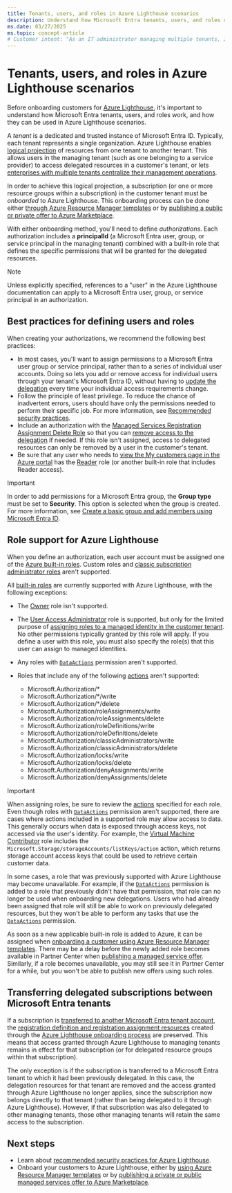 ```yaml
---
title: Tenants, users, and roles in Azure Lighthouse scenarios
description: Understand how Microsoft Entra tenants, users, and roles can be used in Azure Lighthouse scenarios.
ms.date: 03/27/2025
ms.topic: concept-article
# Customer intent: "As an IT administrator managing multiple tenants, I want to understand how to utilize Microsoft Entra users and roles within Azure Lighthouse, so that I can efficiently delegate resource access and ensure secure management of customer environments."
---
```


# Tenants, users, and roles in Azure Lighthouse scenarios

Before onboarding customers for [Azure Lighthouse](../overview.md), it's important to understand how Microsoft Entra tenants, users, and roles work, and how they can be used in Azure Lighthouse scenarios.

A *tenant* is a dedicated and trusted instance of Microsoft Entra ID. Typically, each tenant represents a single organization. Azure Lighthouse enables [logical projection](architecture.md#logical-projection) of resources from one tenant to another tenant. This allows users in the managing tenant (such as one belonging to a service provider) to access delegated resources in a customer's tenant, or lets [enterprises with multiple tenants centralize their management operations](enterprise.md).

In order to achieve this logical projection, a subscription (or one or more resource groups within a subscription) in the customer tenant must be *onboarded* to Azure Lighthouse. This onboarding process can be done either [through Azure Resource Manager templates](../how-to/onboard-customer.md) or by [publishing a public or private offer to Azure Marketplace](../how-to/publish-managed-services-offers.md).

With either onboarding method, you'll need to define *authorizations*. Each authorization includes a **principalId** (a Microsoft Entra user, group, or service principal in the managing tenant) combined with a built-in role that defines the specific permissions that will be granted for the delegated resources.

> [!NOTE]
> Unless explicitly specified, references to a "user" in the Azure Lighthouse documentation can apply to a Microsoft Entra user, group, or service principal in an authorization.

## Best practices for defining users and roles

When creating your authorizations, we recommend the following best practices:

- In most cases, you'll want to assign permissions to a Microsoft Entra user group or service principal, rather than to a series of individual user accounts. Doing so lets you add or remove access for individual users through your tenant's Microsoft Entra ID, without having to [update the delegation](../how-to/update-delegation.md) every time your individual access requirements change.
- Follow the principle of least privilege. To reduce the chance of inadvertent errors, users should have only the permissions needed to perform their specific job. For more information, see [Recommended security practices](../concepts/recommended-security-practices.md).
- Include an authorization with the [Managed Services Registration Assignment Delete Role](/azure/role-based-access-control/built-in-roles#managed-services-registration-assignment-delete-role) so that you can [remove access to the delegation](../how-to/remove-delegation.md) if needed. If this role isn't assigned, access to delegated resources can only be removed by a user in the customer's tenant.
- Be sure that any user who needs to [view the My customers page in the Azure portal](../how-to/view-manage-customers.md) has the [Reader](/azure/role-based-access-control/built-in-roles#reader) role (or another built-in role that includes Reader access).

> [!IMPORTANT]
> In order to add permissions for a Microsoft Entra group, the **Group type** must be set to **Security**. This option is selected when the group is created. For more information, see [Create a basic group and add members using Microsoft Entra ID](/azure/active-directory/fundamentals/active-directory-groups-create-azure-portal).

## Role support for Azure Lighthouse

When you define an authorization, each user account must be assigned one of the [Azure built-in roles](/azure/role-based-access-control/built-in-roles). Custom roles and [classic subscription administrator roles](/azure/role-based-access-control/classic-administrators) aren't supported.

All [built-in roles](/azure/role-based-access-control/built-in-roles) are currently supported with Azure Lighthouse, with the following exceptions:

- The [Owner](/azure/role-based-access-control/built-in-roles#owner) role isn't supported.
- The [User Access Administrator](/azure/role-based-access-control/built-in-roles#user-access-administrator) role is supported, but only for the limited purpose of [assigning roles to a managed identity in the customer tenant](../how-to/deploy-policy-remediation.md#create-a-user-who-can-assign-roles-to-a-managed-identity-in-the-customer-tenant). No other permissions typically granted by this role will apply. If you define a user with this role, you must also specify the role(s) that this user can assign to managed identities.
- Any roles with [`DataActions`](/azure/role-based-access-control/role-definitions#dataactions) permission aren't supported.
- Roles that include any of the following [actions](/azure/role-based-access-control/role-definitions#actions) aren't supported:

  - Microsoft.Authorization/*
  - Microsoft.Authorization/*/write
  - Microsoft.Authorization/*/delete
  - Microsoft.Authorization/roleAssignments/write
  - Microsoft.Authorization/roleAssignments/delete
  - Microsoft.Authorization/roleDefinitions/write
  - Microsoft.Authorization/roleDefinitions/delete
  - Microsoft.Authorization/classicAdministrators/write
  - Microsoft.Authorization/classicAdministrators/delete
  - Microsoft.Authorization/locks/write
  - Microsoft.Authorization/locks/delete
  - Microsoft.Authorization/denyAssignments/write
  - Microsoft.Authorization/denyAssignments/delete

> [!IMPORTANT]
> When assigning roles, be sure to review the [actions](/azure/role-based-access-control/role-definitions#actions) specified for each role. Even though roles with [`DataActions`](/azure/role-based-access-control/role-definitions#dataactions) permission aren't supported, there are cases where actions included in a supported role may allow access to data. This generally occurs when data is exposed through access keys, not accessed via the user's identity. For example, the [Virtual Machine Contributor](/azure/role-based-access-control/built-in-roles) role includes the `Microsoft.Storage/storageAccounts/listKeys/action` action, which returns storage account access keys that could be used to retrieve certain customer data.

In some cases, a role that was previously supported with Azure Lighthouse may become unavailable. For example, if the [`DataActions`](/azure/role-based-access-control/role-definitions#dataactions) permission is added to a role that previously didn't have that permission, that role can no longer be used when onboarding new delegations. Users who had already been assigned that role will still be able to work on previously delegated resources, but they won't be able to perform any tasks that use the [`DataActions`](/azure/role-based-access-control/role-definitions#dataactions) permission.

As soon as a new applicable built-in role is added to Azure, it can be assigned when [onboarding a customer using Azure Resource Manager templates](../how-to/onboard-customer.md). There may be a delay before the newly added role becomes available in Partner Center when [publishing a managed service offer](../how-to/publish-managed-services-offers.md). Similarly, if a role becomes unavailable, you may still see it in Partner Center for a while, but you won't be able to publish new offers using such roles.

<a name='transferring-delegated-subscriptions-between-azure-ad-tenants'></a>

## Transferring delegated subscriptions between Microsoft Entra tenants

If a subscription is [transferred to another Microsoft Entra tenant account](/azure/cost-management-billing/manage/billing-subscription-transfer#transfer-a-subscription-to-another-azure-ad-tenant-account), the [registration definition and registration assignment resources](architecture.md#delegation-resources-created-in-the-customer-tenant) created through the [Azure Lighthouse onboarding process](../how-to/onboard-customer.md) are preserved. This means that access granted through Azure Lighthouse to managing tenants remains in effect for that subscription (or for delegated resource groups within that subscription).

The only exception is if the subscription is transferred to a Microsoft Entra tenant to which it had been previously delegated. In this case, the delegation resources for that tenant are removed and the access granted through Azure Lighthouse no longer applies, since the subscription now belongs directly to that tenant (rather than being delegated to it through Azure Lighthouse). However, if that subscription was also delegated to other managing tenants, those other managing tenants will retain the same access to the subscription.

## Next steps

- Learn about [recommended security practices for Azure Lighthouse](recommended-security-practices.md).
- Onboard your customers to Azure Lighthouse, either by [using Azure Resource Manager templates](../how-to/onboard-customer.md) or by [publishing a private or public managed services offer to Azure Marketplace](../how-to/publish-managed-services-offers.md).
